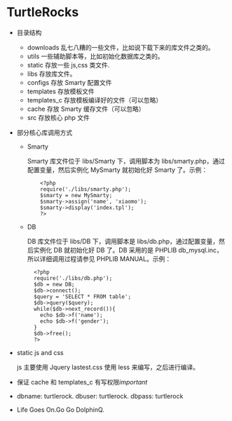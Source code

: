 # TurtleRocks #

+ 目录结构

  - downloads 乱七八糟的一些文件，比如说下载下来的库文件之类的。
  - utils 一些辅助脚本等，比如初始化数据库之类的。
  - static 存放一些 js,css 类文件.
  - libs 存放库文件。
  - configs 存放 Smarty 配置文件
  - templates 存放模板文件
  - templates\_c 存放模板编译好的文件（可以忽略）
  - cache 存放 Smarty 缓存文件（可以忽略）
  - src 存放核心 php 文件

+ 部分核心库调用方式

  - Smarty

      Smarty 库文件位于 libs/Smarty 下，调用脚本为 libs/smarty.php，通过配置变量，然后实例化
      MySmarty 就初始化好 Smarty 了。示例：

            <?php
            require('./libs/smarty.php');
            $smarty = new MySmarty;
            $smarty->assign('name', 'xiaomo');
            $smarty->display('index.tpl');
            ?>

  - DB

      DB 库文件位于 libs/DB 下，调用脚本是 libs/db.php，通过配置变量，然后实例化 DB 就初始化好
      DB 了。DB 采用的是 PHPLIB db\_mysql.inc，所以详细调用过程请参见 PHPLIB MANUAL。示例：

          <?php
          require('./libs/db.php');
          $db = new DB;
          $db->connect();
          $query = 'SELECT * FROM table';
          $db->query($query);
          while($db->next_record()){
            echo $db->f('name');
            echo $db->f('gender');
          }
          $db->free();
          ?>

+ static js and css

  js 主要使用 Jquery lastest.css 使用 less 来编写，之后进行编译。

+ 保证 cache 和 templates\_c 有写权限*important*

+ dbname: turtlerock. dbuser: turtlerock. dbpass: turtlerock

+ Life Goes On.Go Go DolphinQ.
